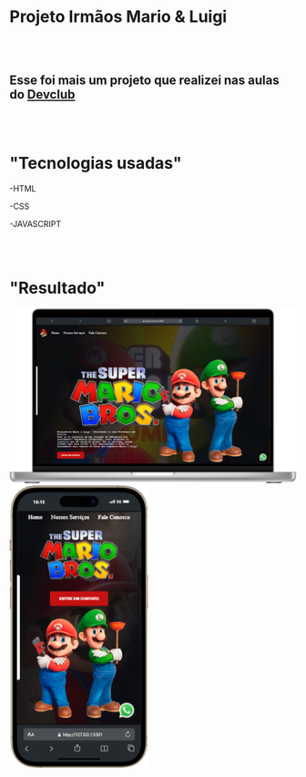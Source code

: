 <h1>Projeto Irmãos Mario & Luigi</h1>
<br>
<br>
<h2>Esse foi mais um projeto que realizei nas aulas do <a href="https:rodolfomori.com.br/devclub">Devclub</a> </h2>
<br>
<br>
<h1>"Tecnologias usadas"</h1>
<p>-HTML</p>
<p>-CSS</p>
<p>-JAVASCRIPT</p>
<br>
<br>
<h1>"Resultado"</h1>
<img src="https://github.com/Marcos-devclub2024/Projeto-irmaos-mario/blob/master/img/Macbook-PRO-16-2021-127.0.0.1.png?raw=true"/>
<img src="https://github.com/Marcos-devclub2024/Projeto-irmaos-mario/blob/master/img/iPhone-14-PRO-MAX-127.0.0.1.png?raw=true"/>

